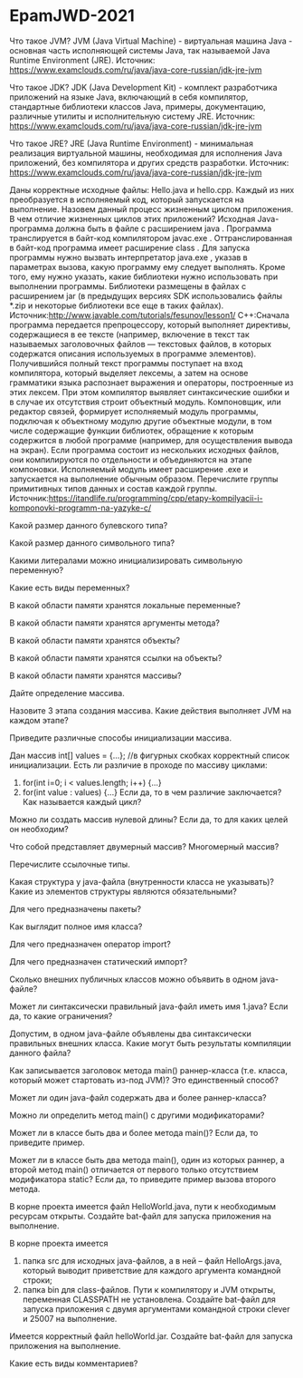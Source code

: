 # EpamJWD-2021
Что такое JVM?
 JVM (Java Virtual Machine) - виртуальная машина Java - основная часть исполняющей системы Java, так называемой Java Runtime Environment (JRE). 
Источник: https://www.examclouds.com/ru/java/java-core-russian/jdk-jre-jvm

Что такое JDK?
 JDK (Java Development Kit) - комплект разработчика приложений на языке Java, включающий в себя компилятор, стандартные библиотеки классов Java, примеры, документацию, различные утилиты и исполнительную систему JRE. Источник: https://www.examclouds.com/ru/java/java-core-russian/jdk-jre-jvm

Что такое JRE?
 JRE (Java Runtime Environment) - минимальная реализация виртуальной машины, необходимая для исполнения Java приложений, без компилятора и других средств разработки.
Источник: https://www.examclouds.com/ru/java/java-core-russian/jdk-jre-jvm

Даны корректные исходные файлы: Hello.java и hello.cpp. Каждый из них преобразуется в исполняемый код, который запускается на выполнение. Назовем данный процесс жизненным циклом приложения. В чем отличие жизненных циклов этих приложений?
 Исходная Java-программа должна быть в файле с расширением java . Программа транслируется в байт-код компилятором javac.exe . Оттранслированная в байт-код программа имеет расширение class . Для запуска программы нужно вызвать интерпретатор java.exe , указав в параметрах вызова, какую программу ему следует выполнять. Кроме того, ему нужно указать, какие библиотеки нужно использовать при выполнении программы. Библиотеки размещены в файлах с расширением jar (в предыдущих версиях SDK использовались файлы *.zip и некоторые библиотеки все еще в таких файлах). Источник:http://www.javable.com/tutorials/fesunov/lesson1/
С++:Сначала программа передается препроцессору, который выполняет директивы, содержащиеся в ее тексте (например, включение в текст так называемых заголовочных файлов — текстовых файлов, в которых содержатся описания используемых в программе элементов).
Получившийся полный текст программы поступает на вход компилятора, который выделяет лексемы, а затем на основе грамматики языка распознает выражения и операторы, построенные из этих лексем. При этом компилятор выявляет синтаксические ошибки и в случае их отсутствия строит объектный модуль.
Компоновщик, или редактор связей, формирует исполняемый модуль программы, подключая к объектному модулю другие объектные модули, в том числе содержащие функции библиотек, обращение к которым содержится в любой программе (например, для осуществления вывода на экран). Если программа состоит из нескольких исходных файлов, они компилируются по отдельности и объединяются на этапе компоновки. Исполняемый модуль имеет расширение .ехе и запускается на выполнение обычным образом.
Перечислите группы примитивных типов данных и состав каждой группы. Источник:https://itandlife.ru/programming/cpp/etapy-kompilyacii-i-komponovki-programm-na-yazyke-c/
 
Какой размер данного булевского типа?
 
Какой размер данного символьного типа?
 
Какими литералами можно инициализировать символьную переменную?
 
Какие есть виды переменных?
 
В какой области памяти хранятся локальные переменные?
 
В какой области памяти хранятся аргументы метода?
 
В какой области памяти хранятся объекты?
 
В какой области памяти хранятся ссылки на объекты?
 
В какой области памяти хранятся массивы?
 
Дайте определение массива.
 
Назовите 3 этапа создания массива. Какие действия выполняет JVM на каждом этапе?

Приведите различные способы инициализации массива. 
 
Дан массив
int[] values = {...};
//в фигурных скобках корректный список инициализации.
Есть ли различие в проходе по массиву циклами:
1. for(int i=0; i < values.length; i++) {...}
2. for(int value : values) {...}
Если да, то в чем различие заключается?
Как называется каждый цикл?
 
Можно ли создать массив нулевой длины? Если да, то для каких целей он необходим?
 
Что собой представляет двумерный массив? Многомерный массив?
 
Перечислите ссылочные типы.
 
Какая структура у java-файла (внутренности класса не указывать)?
Какие из элементов структуры являются обязательными?
 
Для чего предназначены пакеты?
 
Как выглядит полное имя класса?
 
Для чего предназначен оператор import?
 
Для чего предназначен статический импорт?

Сколько внешних публичных классов можно объявить в одном java-файле?

Может ли синтаксически правильный java-файл иметь имя 1.java? Если да, то какие ограничения?

Допустим, в одном java-файле объявлены два синтаксически правильных внешних класса. Какие могут быть результаты компиляции данного файла?
 
Как записывается заголовок метода main() раннер-класса (т.е. класса, который может стартовать из-под JVM)?
Это единственный способ?
 
Может ли один java-файл содержать два и более раннер-класса?
 
Можно ли определить метод main() с другими модификаторами?
 
Может ли в классе быть два и более метода main()?
Если да, то приведите пример. 

Может ли в классе быть два метода main(), один из которых раннер, а второй метод main() отличается от первого только отсутствием модификатора static?
Если да, то приведите пример вызова второго метода. 

В корне проекта имеется файл HelloWorld.java, пути к необходимым ресурсам открыты.
Создайте bat-файл для запуска приложения на выполнение.
 
В корне проекта имеется
1. папка src для исходных java-файлов, а в ней – файл HelloArgs.java, который выводит приветствие для каждого аргумента командной строки;
2. папка bin для class-файлов.
Пути к компилятору и JVM открыты, переменная CLASSPATH не установлена.
Создайте bat-файл для запуска приложения с двумя аргументами командной строки clever и 25007 на выполнение.
 
Имеется корректный файл helloWorld.jar.
Создайте bat-файл для запуска приложения на выполнение.
 
Какие есть виды комментариев?
